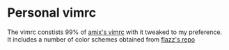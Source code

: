 # Personal vimrc
The vimrc constists 99% of [amix's vimrc](https://github.com/amix/vimrc) with it tweaked to my preference.<br> It includes a number of color schemes obtained from [flazz's repo](https://github.com/flazz/vim-colorschemes)
